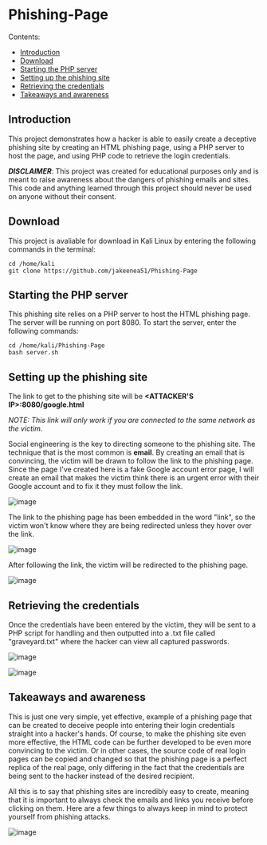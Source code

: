 # Phishing-Page

Contents:
- [Introduction](#introduction)
- [Download](#download)
- [Starting the PHP server](#starting-the-php-server)
- [Setting up the phishing site](#setting-up-the-phishing-site)
- [Retrieving the credentials](#retrieving-the-credentials)
- [Takeaways and awareness](#takeaways-and-awareness)

## Introduction
This project demonstrates how a hacker is able to easily create a deceptive phishing site by creating an HTML phishing page, using a PHP server to host the page, and using PHP code to retrieve the login credentials.

***DISCLAIMER***: This project was created for educational purposes only and is meant to raise awareness about the dangers of phishing emails and sites. This code and anything learned through this project should never be used on anyone without their consent. 


## Download
This project is avaliable for download in Kali Linux by entering the following commands in the terminal:
```
cd /home/kali
git clone https://github.com/jakeenea51/Phishing-Page
```


## Starting the PHP server
This phishing site relies on a PHP server to host the HTML phishing page. The server will be running on port 8080. To start the server, enter the following commands:
```
cd /home/kali/Phishing-Page
bash server.sh
```


## Setting up the phishing site
The link to get to the phishing site will be **<ATTACKER'S IP>:8080/google.html**

*NOTE: This link will only work if you are connected to the same network as the victim.*

Social engineering is the key to directing someone to the phishing site. The technique that is the most common is **email**. By creating an email that is convincing, the victim will be drawn to follow the link to the phishing page. Since the page I've created here is a fake Google account error page, I will create an email that makes the victim think there is an urgent error with their Google account and to fix it they must follow the link.

![image](https://user-images.githubusercontent.com/91490989/184546548-71249c36-2b89-40b6-972c-8d1de6b24138.png)

The link to the phishing page has been embedded in the word "link", so the victim won't know where they are being redirected unless they hover over the link.

![image](https://user-images.githubusercontent.com/91490989/184546756-99dabef2-f104-4526-80fb-93a2f14adb80.png)

After following the link, the victim will be redirected to the phishing page.

![image](https://user-images.githubusercontent.com/91490989/184546975-0885ba4d-3a4e-4e99-93e2-2d84a06fd292.png)


## Retrieving the credentials
Once the credentials have been entered by the victim, they will be sent to a PHP script for handling and then outputted into a .txt file called "graveyard.txt" where the hacker can view all captured passwords.

![image](https://user-images.githubusercontent.com/91490989/184547200-a8d75706-cd46-42ba-8cac-87967b7d67e0.png)

![image](https://user-images.githubusercontent.com/91490989/184547272-53724da0-7287-47f7-ae72-9c40c5d1cb4f.png)

## Takeaways and awareness
This is just one very simple, yet effective, example of a phishing page that can be created to deceive people into entering their login credentials straight into a hacker's hands. Of course, to make the phishing site even more effective, the HTML code can be further developed to be even more convincing to the victim. Or in other cases, the source code of real login pages can be copied and changed so that the phishing page is a perfect replica of the real page, only differing in the fact that the credentials are being sent to the hacker instead of the desired recipient. 

All this is to say that phishing sites are incredibly easy to create, meaning that it is important to always check the emails and links you receive before clicking on them. Here are a few things to always keep in mind to protect yourself from phishing attacks.

![image](https://user-images.githubusercontent.com/91490989/184548001-e449a658-318d-4f4a-b999-8565db8734cc.png)
